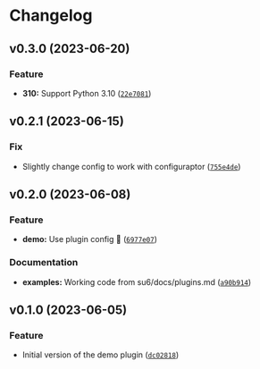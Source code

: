 # Changelog

<!--next-version-placeholder-->

## v0.3.0 (2023-06-20)
### Feature
* **310:** Support Python 3.10 ([`22e7081`](https://github.com/robinvandernoord/su6-plugin-demo/commit/22e708110986f3321691ba6576daec7bd87d10bb))

## v0.2.1 (2023-06-15)

### Fix

* Slightly change config to work with configuraptor ([`755e4de`](https://github.com/robinvandernoord/su6-plugin-demo/commit/755e4de013a8364e69a473d6e1d5f68e6c40c1d6))

## v0.2.0 (2023-06-08)
### Feature

* **demo:** Use plugin config 🎉 ([`6977e07`](https://github.com/robinvandernoord/su6-plugin-demo/commit/6977e07100d23feb0b61de6df856c5aa6c06c8f9))

### Documentation

* **examples:** Working code from su6/docs/plugins.md ([`a90b914`](https://github.com/robinvandernoord/su6-plugin-demo/commit/a90b9144b93f20fbbb867140f2aa528fcfba077d))

## v0.1.0 (2023-06-05)
### Feature

* Initial version of the demo plugin ([`dc02818`](https://github.com/robinvandernoord/su6-plugin-demo/commit/dc02818b5d361469fa0ca480eee7394628faad89))
